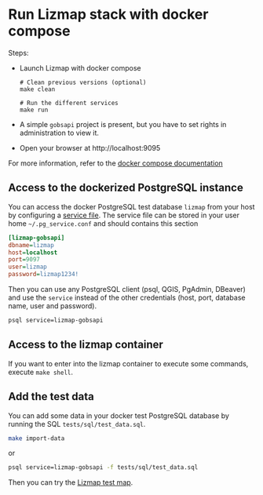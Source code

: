 # Run Lizmap stack with docker compose

Steps:

- Launch Lizmap with docker compose
    ```
    # Clean previous versions (optional)
    make clean

    # Run the different services
    make run
    ```

- A simple `gobsapi` project is present, but you have to set rights in administration to view it.

- Open your browser at http://localhost:9095

For more information, refer to the [docker compose documentation](https://docs.docker.com/compose/)

## Access to the dockerized PostgreSQL instance

You can access the docker PostgreSQL test database `lizmap` from your host by configuring a
[service file](https://docs.qgis.org/latest/en/docs/user_manual/managing_data_source/opening_data.html#postgresql-service-connection-file).
The service file can be stored in your user home `~/.pg_service.conf` and should contains this section

```ini
[lizmap-gobsapi]
dbname=lizmap
host=localhost
port=9097
user=lizmap
password=lizmap1234!
```

Then you can use any PostgreSQL client (psql, QGIS, PgAdmin, DBeaver) and use the `service`
instead of the other credentials (host, port, database name, user and password).

```bash
psql service=lizmap-gobsapi
```

## Access to the lizmap container

If you want to enter into the lizmap container to execute some commands,
execute `make shell`.

## Add the test data

You can add some data in your docker test PostgreSQL database by running the SQL `tests/sql/test_data.sql`.

```bash
make import-data
```
or
```bash
psql service=lizmap-gobsapi -f tests/sql/test_data.sql
```

Then you can try the [Lizmap test map](http://localhost:9095/index.php/view/map/?repository=gobsapi&project=gobsapi).
